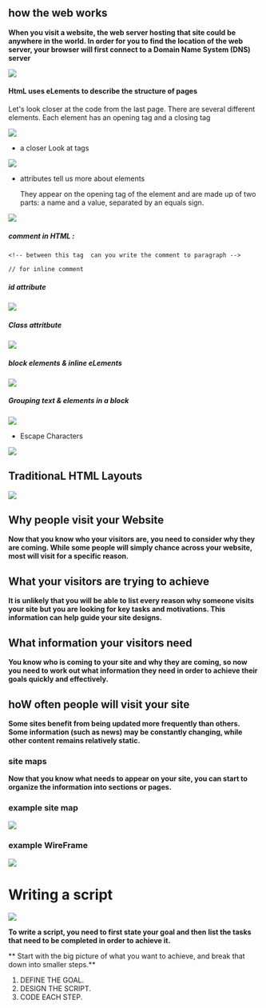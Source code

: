 ##  how the web works


**When you visit a website, the web server hosting that site could be anywhere in the world. In order for you to find the location of the web server, your browser will first connect to a Domain Name System (DNS) server**

![](https://res.cloudinary.com/practicaldev/image/fetch/s--FV2E32tr--/c_limit%2Cf_auto%2Cfl_progressive%2Cq_auto%2Cw_880/https://image.slidesharecdn.com/lecture-2-160922145406/95/web-design-how-the-web-works-9-638.jpg)


#### HtmL uses eLements to describe the structure of pages

Let's look closer at the code from the last page. There are several different elements. Each element has an opening tag and a closing tag 

![](https://thelinuxos.com/wp-content/uploads/2019/06/Screenshot_32.png)

* a closer Look at tags

![](https://i.ytimg.com/vi/E53PvtDo6qE/maxresdefault.jpg)

* attributes tell us more about elements


   They appear on the opening tag of the element and are made up of two parts: a name and a value, separated by an equals sign.

![](https://miro.medium.com/max/800/0*w1RvjHyKkb_mihOk.jpg)

##### comment in HTML : 
```
<!-- between this tag  can you write the comment to paragraph -->
```
```
// for inline comment
```



##### id attribute
![](https://d2h0cx97tjks2p.cloudfront.net/blogs/wp-content/uploads/sites/2/2020/07/html-id-attribute-df.jpg)

##### Class attritbute
![](https://i.stack.imgur.com/FDtdN.png)

##### block elements & inline eLements

![](https://www.differencebetween.com/wp-content/uploads/2018/02/Difference-Between-Block-and-Inline-Elements-fig-1.png)

##### Grouping text & elements in a block

![](https://www.w3docs.com/uploads/media/default/0001/01/fd6a4fc8b93ee105fe369b6b535a94a998970e4b.png)

* Escape Characters

![](https://i.pinimg.com/originals/e9/06/5f/e9065fb4413e79caec092dbc14e1a6cf.jpg)

## TraditionaL HTML Layouts

![](https://csharpcorner.azureedge.net/UploadFile/b5be7f/working-with-new-semantic-elements-in-html5-along-with-html/Images/Html%20Basic%20Structure%20Image.png)


## Why people visit your Website 
**Now that you know who your visitors are, you need to consider why they are coming. While some people will simply chance across your website, most will visit for a specific reason.**

## What your visitors are trying to achieve
**It is unlikely that you will be able to list every reason why someone visits your site but you are looking for key tasks and motivations. This information can help guide your site designs.**

## What information your visitors need
**You know who is coming to your site and why they are coming, so now you need to work out what information they need in order to achieve their goals quickly and effectively.**

## hoW often people will visit your site
**Some sites benefit from being updated more frequently than others. Some information (such as news) may be constantly changing, while other content remains relatively static.**

### site maps
**Now that you know what needs to appear on your site, you can start to organize the information into sections or pages.**
### example site map
![](https://landing.moqups.com/img/content/diagrams/site-maps/ecommerce-shop-sitemap-template.png)

### example WireFrame

![](https://d1dlalugb0z2hd.cloudfront.net/handbooks/agile-handbook/wireframe/01-youtube-wireframe-example.png)


# Writing a script 

![](https://bootstrapstudio.io/assets/img/tutorials/writing-js/javascript%20editor.png)

**To write a script, you need to first state your goal and then list the tasks that need to be completed in order to achieve it.**

** Start with the big picture of what you want to achieve, and break that down into smaller steps.**

1. DEFINE THE GOAL.
2. DESIGN THE SCRIPT.
3. CODE EACH STEP.

